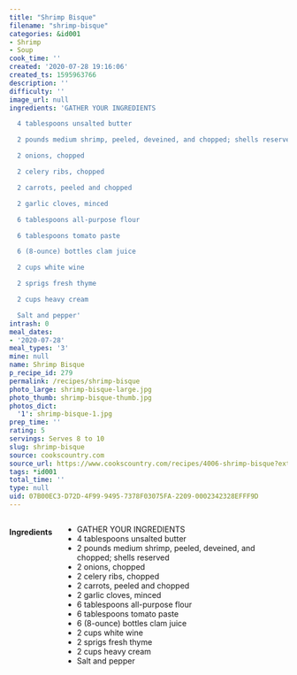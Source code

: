 ```yaml
---
title: "Shrimp Bisque"
filename: "shrimp-bisque"
categories: &id001
- Shrimp
- Soup
cook_time: ''
created: '2020-07-28 19:16:06'
created_ts: 1595963766
description: ''
difficulty: ''
image_url: null
ingredients: 'GATHER YOUR INGREDIENTS

  4 tablespoons unsalted butter

  2 pounds medium shrimp, peeled, deveined, and chopped; shells reserved

  2 onions, chopped

  2 celery ribs, chopped

  2 carrots, peeled and chopped

  2 garlic cloves, minced

  6 tablespoons all-purpose flour

  6 tablespoons tomato paste

  6 (8-ounce) bottles clam juice

  2 cups white wine

  2 sprigs fresh thyme

  2 cups heavy cream

  Salt and pepper'
intrash: 0
meal_dates:
- '2020-07-28'
meal_types: '3'
mine: null
name: Shrimp Bisque
p_recipe_id: 279
permalink: /recipes/shrimp-bisque
photo_large: shrimp-bisque-large.jpg
photo_thumb: shrimp-bisque-thumb.jpg
photos_dict:
  '1': shrimp-bisque-1.jpg
prep_time: ''
rating: 5
servings: Serves 8 to 10
slug: shrimp-bisque
source: cookscountry.com
source_url: https://www.cookscountry.com/recipes/4006-shrimp-bisque?extcode=MCSKD10L0&ref=new_search_experience_4
tags: *id001
total_time: ''
type: null
uid: 07B00EC3-D72D-4F99-9495-7378F03075FA-2209-0002342328EFFF9D
---
```

<div class="large-8 medium-7 columns" id="writeup">	</div><!-- #writeup -->
</div><!-- #row-one -->
<div class="row" id="row-two">	<div class="medium-4 small-5 columns" id="ingredients"><h4>Ingredients</h4><div class="box box-ingredients content"><ul>
<li>GATHER YOUR INGREDIENTS</li>
<li>4 tablespoons unsalted butter</li>
<li>2 pounds medium shrimp, peeled, deveined, and chopped; shells reserved</li>
<li>2 onions, chopped</li>
<li>2 celery ribs, chopped</li>
<li>2 carrots, peeled and chopped</li>
<li>2 garlic cloves, minced</li>
<li>6 tablespoons all-purpose flour</li>
<li>6 tablespoons tomato paste</li>
<li>6 (8-ounce) bottles clam juice</li>
<li>2 cups white wine</li>
<li>2 sprigs fresh thyme</li>
<li>2 cups heavy cream</li>
<li>Salt and pepper</li>
</ul>
</div>	</div>	<div class="medium-6 small-7 columns" id="directions">	</div>